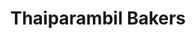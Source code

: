 ---
title: "Thaiparambil Bakers"
url: /athirampuzha-ettumanoor-kerala/thaiparambil-bakers/
shop: bakery
---